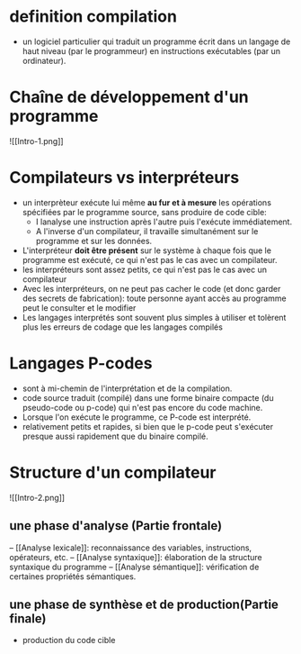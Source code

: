 # definition compilation
- un logiciel particulier qui traduit un programme écrit dans un langage de haut niveau (par le programmeur) en instructions exécutables (par un ordinateur).
# Chaîne de développement d'un programme
![[Intro-1.png]]
# Compilateurs vs interpréteurs
- un interprèteur exécute lui même **au fur et à mesure** les opérations spécifiées par le programme source, sans produire de code cible:
	-  I lanalyse une instruction après l'autre puis l'exécute immédiatement.
	-  A l'inverse d'un compilateur, il travaille simultanément sur le programme et sur les données.
- L'interpréteur **doit être présent** sur le système à chaque fois que le programme est exécuté, ce qui n'est pas le cas avec un compilateur.
- les interpréteurs sont assez petits,  ce qui n'est pas le cas avec un compilateur
- Avec les interpréteurs, on ne peut pas cacher le code (et donc garder des secrets de fabrication): toute personne ayant accès au programme peut le consulter et le modifier
- Les langages interprétés sont souvent plus simples à utiliser et tolèrent plus les erreurs de codage que les langages compilés
# Langages P-codes
- sont à mi-chemin de l'interprétation et de la compilation.
- code source traduit (compilé) dans une forme binaire compacte (du pseudo-code ou p-code) qui n'est pas encore du code machine.
- Lorsque l'on exécute le programme, ce P-code est interprété.
- relativement petits et rapides, si bien que le p-code peut s'exécuter presque aussi rapidement que du binaire compilé.
# Structure d'un compilateur
![[Intro-2.png]]
## une phase d'analyse (Partie frontale)
– [[Analyse lexicale]]: reconnaissance des variables, instructions, opérateurs, etc.
– [[Analyse syntaxique]]: élaboration de la structure syntaxique du programme
– [[Analyse sémantique]]: vérification de certaines propriétés sémantiques.
## une phase de synthèse et de production(Partie finale)
- production du code cible